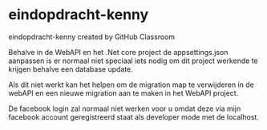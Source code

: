 # eindopdracht-kenny
eindopdracht-kenny created by GitHub Classroom

Behalve in de WebAPI en het .Net core project de appsettings.json aanpassen is er normaal
niet speciaal iets nodig om dit project werkende te krijgen behalve een database update.

Als dit niet werkt kan het helpen om de migration map te verwijderen in de webAPI en
een nieuwe migration aan te maken in het WebAPI project.

De facebook login zal normaal niet werken voor u omdat deze via mijn facebook account geregistreerd 
staat als developer mode met de localhost.


